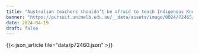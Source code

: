 ```yaml
---
title: "Australian teachers shouldn’t be afraid to teach Indigenous Knowledge"
banner: "https://pursuit.unimelb.edu.au/__data/assets/image/0024/72465/c0791425a0cfc60327e938ae67e706f1cbb0bac4.jpg"
date: 2024-04-19
draft: false
---
```


{{< json_article file="data/p72460.json" >}}